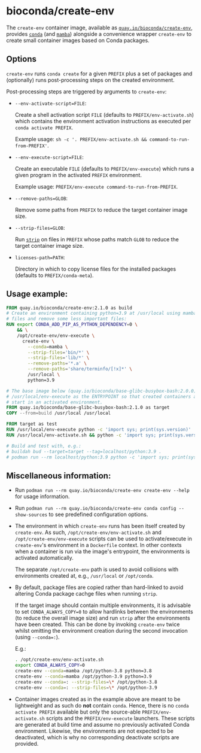 # bioconda/create-env

The `create-env` container image, available as [`quay.io/bioconda/create-env`](https://quay.io/repository/bioconda/create-env?tab=tags), provides [`conda`](https://github.com/conda/conda/) (and [`mamba`](https://github.com/mamba-org/mamba)) alongside a convenience wrapper `create-env` to create small container images based on Conda packages.


## Options

`create-env` runs `conda create` for a given `PREFIX` plus a set of packages and (optionally) runs post-processing steps on the created environment.

Post-processing steps are triggered by arguments to `create-env`:

- `--env-activate-script=FILE`:

  Create a shell activation script `FILE` (defaults to `PREFIX/env-activate.sh`) which contains the environment activation instructions as executed per `conda activate PREFIX`.

  Example usage: `sh -c '. PREFIX/env-activate.sh && command-to-run-from-PREFIX'`.

- `--env-execute-script=FILE`:

  Create an executable `FILE` (defaults to `PREFIX/env-execute`) which runs a given program in the activated `PREFIX` environment.

  Example usage: `PREFIX/env-execute command-to-run-from-PREFIX`.

- `--remove-paths=GLOB`:

  Remove some paths from `PREFIX` to reduce the target container image size.

- `--strip-files=GLOB`:

  Run [`strip`](https://sourceware.org/binutils/docs/binutils/strip.html) on files in `PREFIX` whose paths match `GLOB` to reduce the target container image size.

- `licenses-path=PATH`:

  Directory in which to copy license files for the installed packages (defaults to `PREFIX/conda-meta`).


## Usage example:
```Dockerfile
FROM quay.io/bioconda/create-env:2.1.0 as build
# Create an environment containing python=3.9 at /usr/local using mamba, strip
# files and remove some less important files:
RUN export CONDA_ADD_PIP_AS_PYTHON_DEPENDENCY=0 \
    && \
    /opt/create-env/env-execute \
      create-env \
        --conda=mamba \
        --strip-files='bin/*' \
        --strip-files='lib/*' \
        --remove-paths='*.a' \
        --remove-paths='share/terminfo/[!x]*' \
        /usr/local \
        python=3.9

# The base image below (quay.io/bioconda/base-glibc-busybox-bash:2.0.0) defines
# /usr/local/env-execute as the ENTRYPOINT so that created containers always
# start in an activated environment.
FROM quay.io/bioconda/base-glibc-busybox-bash:2.1.0 as target
COPY --from=build /usr/local /usr/local

FROM target as test
RUN /usr/local/env-execute python -c 'import sys; print(sys.version)'
RUN /usr/local/env-activate.sh && python -c 'import sys; print(sys.version)'

# Build and test with, e.g.:
# buildah bud --target=target --tag=localhost/python:3.9 .
# podman run --rm localhost/python:3.9 python -c 'import sys; print(sys.version)'
```

## Miscellaneous information:

- Run `podman run --rm quay.io/bioconda/create-env create-env --help` for usage information.

- Run `podman run --rm quay.io/bioconda/create-env conda config --show-sources` to see predefined configuration options.

- The environment in which `create-env` runs has been itself created by `create-env`.
  As such, `/opt/create-env/env-activate.sh` and `/opt/create-env/env-execute` scripts can be used to activate/execute in `create-env`'s environment in a `Dockerfile` context.
  In other contexts when a container is run via the image's entrypoint, the environments is activated automatically.

  The separate `/opt/create-env` path is used to avoid collisions with environments created at, e.g., `/usr/local` or `/opt/conda`.

- By default, package files are copied rather than hard-linked to avoid altering Conda package cachge files when running `strip`.

  If the target image should contain multiple environments, it is advisable to set `CONDA_ALWAYS_COPY=0` to allow hardlinks between the environments (to reduce the overall image size) and run `strip` after the environments have been created.
  This can be done by invoking `create-env` twice whilst omitting the environment creation during the second invocation (using `--conda=:`).

  E.g.:
  ```sh
  . /opt/create-env/env-activate.sh
  export CONDA_ALWAYS_COPY=0
  create-env --conda=mamba /opt/python-3.8 python=3.8
  create-env --conda=mamba /opt/python-3.9 python=3.9
  create-env --conda=: --strip-files=\* /opt/python-3.8
  create-env --conda=: --strip-files=\* /opt/python-3.9
  ```

- Container images created as in the example above are meant to be lightweight and as such do **not** contain `conda`.
  Hence, there is no `conda activate PREFIX` available but only the source-able `PREFIX/env-activate.sh` scripts and the `PREFIX/env-execute` launchers.
  These scripts are generated at build time and assume no previously activated Conda environment.
  Likewise, the environments are not expected to be deactivated, which is why no corresponding deactivate scripts are provided.
